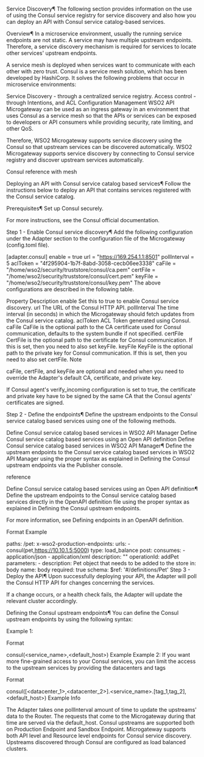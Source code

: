 Service Discovery¶
The following section provides information on the use of using the Consul service registry for service discovery and also how you can deploy an API with Consul service catalog-based services.

Overview¶
In a microservice environment, usually the running service endpoints are not static. A service may have multiple upstream endpoints. Therefore, a service discovery mechanism is required for services to locate other services' upstream endpoints.

A service mesh is deployed when services want to communicate with each other with zero trust. Consul is a service mesh solution, which has been developed by HashiCorp. It solves the following problems that occur in microservice environments:

Service Discovery - through a centralized service registry.
Access control - through Intentions, and ACL
Configuration Management
WSO2 API Microgateway can be used as an ingress gateway in an environment that uses Consul as a service mesh so that the APIs or services can be exposed to developers or API consumers while providing security, rate limiting, and other QoS.

Therefore, WSO2 Microgateway supports service discovery using the Consul so that upstream services can be discovered automatically. WSO2 Microgateway supports service discovery by connecting to Consul service registry and discover upstream services automatically.

Consul reference with mesh

Deploying an API with Consul service catalog based services¶
Follow the instructions below to deploy an API that contains services registered with the Consul service catalog.

Prerequisites¶
Set up Consul securely.

For more instructions, see the Consul official documentation.

Step 1 - Enable Consul service discovery¶
Add the following configuration under the Adapter section to the configuration file of the Microgateway (config.toml file).


[adapter.consul]
enable = true
url = "https://169.254.1.1:8501"
pollInterval = 5
aclToken = "4f295904-1b7f-8abd-3058-cecb06ee3338"
caFile = "/home/wso2/security/truststore/consul/ca.pem"
certFile = "/home/wso2/security/truststore/consul/cert.pem"
keyFile = "/home/wso2/security/truststore/consul/key.pem"
The above configurations are described in the following table.

Property
Description
enable	Set this to true to enable Consul service discovery.
url	The URL of the Consul HTTP API.
pollInterval	The time interval (in seconds) in which the Microgateway should fetch updates from the Consul service catalog.
aclToken	ACL Token generated using Consul.
caFile	CaFile is the optional path to the CA certificate used for Consul communication, defaults to the system bundle if not specified.
certFile	CertFile is the optional path to the certificate for Consul communication. If this is set, then you need to also set keyFile.
keyFile	KeyFile is the optional path to the private key for Consul communication. If this is set, then you need to also set certFile.
Note

caFile, certFile, and keyFile are optional and needed when you need to override the Adapter's default CA, certificate, and private key.

If Consul agent's verify_incoming configuration is set to true, the certificate and private key have to be signed by the same CA that the Consul agents' certificates are signed.

Step 2 - Define the endpoints¶
Define the upstream endpoints to the Consul service catalog based services using one of the following methods.

Define Consul service catalog based services in WSO2 API Manager
Define Consul service catalog based services using an Open API definition
Define Consul service catalog based services in WSO2 API Manager¶
Define the upstream endpoints to the Consul service catalog based services in WSO2 API Manager using the proper syntax as explained in Defining the Consul upstream endpoints via the Publisher console.

reference

Define Consul service catalog based services using an Open API definition¶
Define the upstream endpoints to the Consul service catalog based services directly in the OpenAPI definition file using the proper syntax as explained in Defining the Consul upstream endpoints.

For more information, see Defining endpoints in an OpenAPI definition.

Format
Example

paths:
  /pet:
    x-wso2-production-endpoints:
      urls:
        - consul(pet,https://10.10.1.5:5000)
      type: load_balance
    post:
      consumes:
        - application/json
        - application/xml
      description: ""
      operationId: addPet
      parameters:
        - description: Pet object that needs to be added to the store
          in: body
          name: body
          required: true
          schema:
            $ref: '#/definitions/Pet'
Step 3 - Deploy the API¶
Upon successfully deploying your API, the Adapter will poll the Consul HTTP API for changes concerning the services.

If a change occurs, or a health check fails, the Adapter will update the relevant cluster accordingly.

Defining the Consul upstream endpoints¶
You can define the Consul upstream endpoints by using the following syntax:

Example 1:

Format

consul(<service_name>,<default_host>)
Example
Example 2:
If you want more fine-grained access to your Consul services, you can limit the access to the upstream services by providing the datacenters and tags

Format

consul([<datacenter_1>,<datacenter_2>].<service_name>.[tag_1,tag_2],<default_host>)
Example
Info

The Adapter takes one pollInterval amount of time to update the upstreams' data to the Router. The requests that come to the Microgateway during that time are served via the default_host.
Consul upstreams are supported both on Production Endpoint and Sandbox Endpoint.
Microgateway supports both API level and Resource level endpoints for Consul service discovery.
Upstreams discovered through Consul are configured as load balanced clusters.
